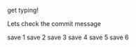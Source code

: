 get typing!

Lets check the commit message

save 1
save 2
save 3
save 4
save 5
save 6
<!--stackedit_data:
eyJoaXN0b3J5IjpbNjU3MDY2MTE0LDE2ODAzODUyMjMsLTU3Nj
UyNTc4NCwxNDkwMjk2NzQ3LC0xMzk4NzM5NjMyLDU2NTY2NTI5
NywyMDkxMDQ0ODY3XX0=
-->